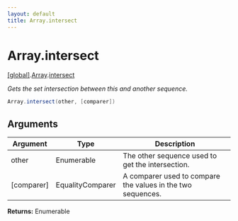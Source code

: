 ```yaml
---
layout: default
title: Array.intersect
---
```


# Array.intersect

[\[global\]]({{site.baseurl}}/docs/).[Array]({{site.baseurl}}/docs/Array/).[intersect]({{site.baseurl}}/docs/Array/intersect/)

_Gets the set intersection between this and another sequence._

```cs
Array.intersect(other, [comparer])
```

## Arguments

<table>
  <col width="15%">
  <col width="15%">
  <thead>
    <tr>
      <th>Argument</th>
      <th>Type</th>
      <th>Description</th>
    </tr>
  </thead>
  <tbody>
    <tr>
      <td>other</td>
      <td>Enumerable</td>
      <td>The other sequence used to get the intersection.</td>
    </tr>
    <tr>
      <td>[comparer]</td>
      <td>EqualityComparer</td>
      <td>A comparer used to compare the values in the two sequences.</td>
    </tr>
  </tbody>
</table>

**Returns:** Enumerable
